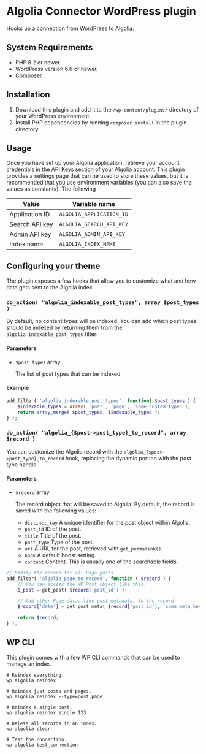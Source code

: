 # Algolia Connector WordPress plugin

Hooks up a connection from WordPress to Algolia.

## System Requirements

- PHP 8.2 or newer.
- WordPress version 6.6 or newer.
- [Composer](https://getcomposer.org/)

## Installation

1. Download this plugin and add it to the `/wp-content/plugins/` directory of your WordPress environment.
2. Install PHP dependencies by running `composer install` in the plugin directory.

## Usage

Once you have set up your Algolia application, retrieve your account credentials in the [API Keys](https://www.algolia.com/account/api-keys/all) section of your Algolia account. This plugin provides a settings page that can be used to store these values, but it is recommended that you use environment variables (you can also save the values as constants). The following

| Value          | Variable name            |
| -------------- | ------------------------ |
| Application ID | `ALGOLIA_APPLICATION_ID` |
| Search API key | `ALGOLIA_SEARCH_API_KEY` |
| Admin API key  | `ALGOLIA_ADMIN_API_KEY`  |
| Index name     | `ALGOLIA_INDEX_NAME`     |

## Configuring your theme

The plugin exposes a few hooks that allow you to customize what and how data gets sent to the Algolia index.

### `do_action( "algolia_indexable_post_types", array $post_types )`

By default, no content types will be indexed. You can add which post types should be indexed by returning them from the `algolia_indexable_post_types` filter:

#### Parameters

- `$post_types` array

  The list of post types that can be indexed.

#### Example

```php
add_filter( 'algolia_indexable_post_types', function( $post_types ) {
	$indexable_types = array( 'post', 'page', 'some_custom_type' );
	return array_merge( $post_types, $indexable_types );
} );
```

### `do_action( "algolia_{$post->post_type}_to_record", array $record )`

You can customize the Algolia record with the `algolia_{$post->post_type}_to_record` hook, replacing the dynamic portion with the post type handle.

#### Parameters

- `$record` array

  The record object that will be saved to Algolia. By default, the record is saved with the following values:

  - `distinct_key` A unique identifier for the post object within Algolia.
  - `post_id` ID of the post.
  - `title` Title of the post.
  - `post_type` Type of the post.
  - `url` A URL for the post, retrieved with `get_permalink()`.
  - `book` A default boost setting.
  - `content` Content. This is usually one of the searchable fields.

```php
// Modify the record for all Page posts.
add_filter( 'algolia_page_to_record', function ( $record ) {
	// You can access the WP_Post object like this:
	$_post = get_post( $record['post_id'] );

	// Add other Page data, like post metadata, to the record.
	$record['date'] = get_post_meta( $record['post_id'], 'some_meta_key', true );

	return $record;
} );
```

## WP CLI

This plugin comes with a few WP CLI commands that can be used to manage an index.

```shell
# Reindex everything.
wp algolia reindex

# Reindex just posts and pages.
wp algolia reindex --type=post,page

# Reindex a single post.
wp algolia reindex_single 123

# Delete all records in an index.
wp algolia clear

# Test the connection.
wp algolia test_connection
```
